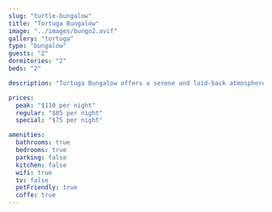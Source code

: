 ```yaml
---
slug: "turtle-bungalow"
title: "Tortuga Bungalow"
image: "../images/bungo2.avif"
gallery: "tortuga"
type: "bungalow"
guests: "2"
dormitories: "2"
beds: "2"

description: "Tortuga Bungalow offers a serene and laid-back atmosphere with direct access to the beach. Featuring a rustic design, a cozy bedroom, and a spacious private bathroom, it's the ideal choice for couples or solo travelers who want to unwind and enjoy the tranquility of Playa Blanca."

prices:
  peak: "$110 per night"
  regular: "$85 per night"
  special: "$75 per night"

amenities:
  bathrooms: true
  bedrooms: true
  parking: false
  kitchen: false
  wifi: true
  tv: false
  petFriendly: true
  coffe: true
---
```

